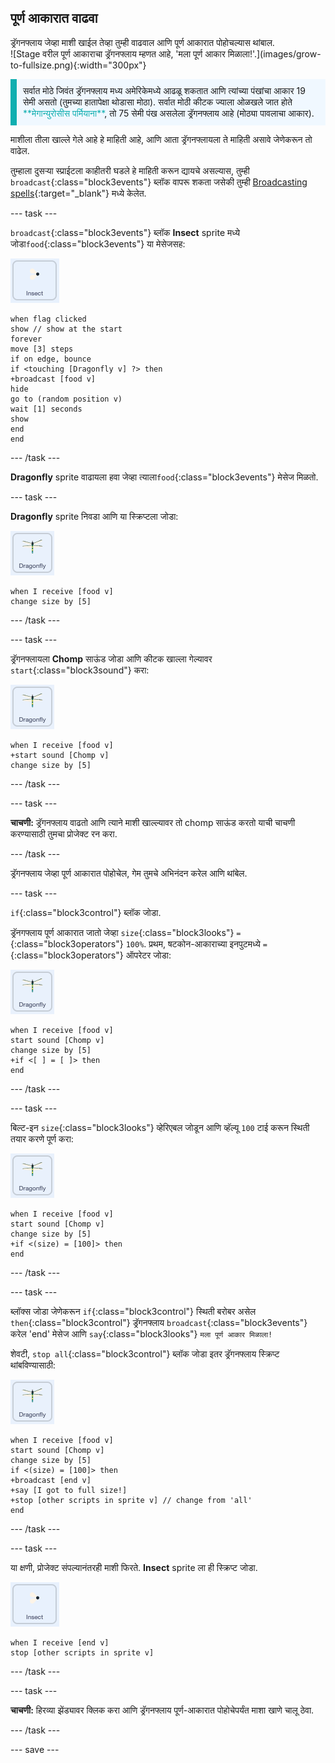 ## पूर्ण आकारात वाढवा

<div style="display: flex; flex-wrap: wrap">
<div style="flex-basis: 200px; flex-grow: 1; margin-right: 15px;">
ड्रॅगनफ्लाय जेव्हा माशी खाईल तेव्हा तुम्ही वाढवाल आणि पूर्ण आकारात पोहोचल्यास थांबाल.
</div>
<div>
![Stage वरील पूर्ण आकाराचा ड्रॅगनफ्लाय म्हणत आहे, 'मला पूर्ण आकार मिळाला!'.](images/grow-to-fullsize.png){:width="300px"}
</div>
</div>

<p style="border-left: solid; border-width:10px; border-color: #0faeb0; background-color: aliceblue; padding: 10px;">
सर्वात मोठे जिवंत ड्रॅगनफ्लाय मध्य अमेरिकेमध्ये आढळू शकतात आणि त्यांच्या पंखांचा आकार 19 सेमी असतो (तुमच्या हातापेक्षा थोडासा मोठा). सर्वात मोठी कीटक ज्याला ओळखले जात होते <span style="color: #0faeb0">**मेगान्युरोसीस पर्मियाना**</span>, तो 75 सेमी पंख असलेला ड्रॅगनफ्लाय आहे (मोठ्या पावलाचा आकार).</p>

माशीला तीला खाल्ले गेले आहे हे माहिती आहे, आणि आता ड्रॅगनफ्लायला ते माहिती असावे जेणेकरून तो वाढेल.

तुम्हाला दुसऱ्या स्प्राईटला काहीतरी घडले हे माहिती करून द्यायचे असल्यास, तुम्ही `broadcast`{:class="block3events"} ब्लॉक वापरू शकता जसेकी तुम्ही [Broadcasting spells](https://projects.raspberrypi.org/en/projects/broadcasting-spells){:target="_blank"} मध्ये केलेत.

--- task ---

`broadcast`{:class="block3events"} ब्लॉक **Insect** sprite मध्ये जोडा`food`{:class="block3events"} या मेसेजसह:

![](images/fly-icon.png)

```blocks3
when flag clicked
show // show at the start
forever
move [3] steps
if on edge, bounce
if <touching [Dragonfly v] ?> then
+broadcast [food v]
hide
go to (random position v)
wait [1] seconds
show
end
end
```
--- /task ---

**Dragonfly** sprite वाढायला हवा जेव्हा त्याला`food`{:class="block3events"} मेसेज मिळतो.

--- task ---

**Dragonfly** sprite निवडा आणि या स्क्रिप्टला जोडा:

![](images/dragonfly-icon.png)

```blocks3 
when I receive [food v]
change size by [5]
```

--- /task ---

--- task ---

ड्रॅगनफ्लायला **Chomp** साऊंड जोडा आणि कीटक खाल्ला गेल्यावर `start`{:class="block3sound"} करा:

![](images/dragonfly-icon.png)

```blocks3 
when I receive [food v]
+start sound [Chomp v]
change size by [5]
```
--- /task ---

--- task ---

**चाचणी:** ड्रॅगनफ्लाय वाढतो आणि त्याने माशी खाल्ल्यावर तो chomp साऊंड करतो याची चाचणी करण्यासाठी तुमचा प्रोजेक्ट रन करा.

--- /task ---

ड्रॅगनफ्लाय जेव्हा पूर्ण आकारात पोहोचेल, गेम तुमचे अभिनंदन करेल आणि थांबेल.

--- task ---

`if`{:class="block3control"} ब्लॉक जोडा.

ड्रॅनगफ्लाय पूर्ण आकारात जातो जेव्हा `size`{:class="block3looks"} `=`{:class="block3operators"} `100%`. प्रथम, षटकोन-आकाराच्या इनपुटमध्ये `=`{:class="block3operators"} ऑपरेटर जोडा:

![](images/dragonfly-icon.png)

```blocks3
when I receive [food v]
start sound [Chomp v]
change size by [5]
+if <[ ] = [ ]> then
end
```
--- /task ---

--- task ---

बिल्ट-इन `size`{:class="block3looks"} व्हेरिएबल जोडून आणि व्हॅल्यू `100` टाई करून स्थिती तयार करणे पूर्ण करा:

![](images/dragonfly-icon.png)

```blocks3
when I receive [food v]
start sound [Chomp v]
change size by [5]
+if <(size) = [100]> then
end
```
--- /task ---

--- task ---

ब्लॉक्स जोडा जेणेकरून `if`{:class="block3control"} स्थिती बरोबर असेल `then`{:class="block3control"} ड्रॅगनफ्लाय `broadcast`{:class="block3events"} करेल 'end' मेसेज आणि `say`{:class="block3looks"} `मला पूर्ण आकार मिळाला!`

शेवटी, `stop all`{:class="block3control"} ब्लॉक जोडा इतर ड्रॅगनफ्लाय स्क्रिप्ट थांबविण्यासाठी:

![](images/dragonfly-icon.png)

```blocks3
when I receive [food v]
start sound [Chomp v]
change size by [5]
if <(size) = [100]> then
+broadcast [end v]
+say [I got to full size!]
+stop [other scripts in sprite v] // change from 'all'
end
```
--- /task ---

--- task ---

या क्षणी, प्रोजेक्ट संपल्यानंतरही माशी फिरते. **Insect** sprite ला ही स्क्रिप्ट जोडा.

![](images/fly-icon.png)

```blocks3
when I receive [end v]
stop [other scripts in sprite v]
```

--- /task ---

--- task ---

**चाचणी:** हिरव्या झेंड्यावर क्लिक करा आणि ड्रॅगनफ्लाय पूर्ण-आकारात पोहोचेपर्यंत माशा खाणे चालू ठेवा.

--- /task ---

--- save ---
